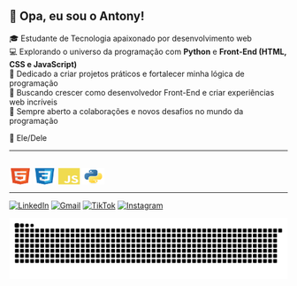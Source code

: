## 👋 Opa, eu sou o Antony!

🎓 Estudante de Tecnologia apaixonado por desenvolvimento web  
💻 Explorando o universo da programação com **Python** e **Front-End (HTML, CSS e JavaScript)**  
🚀 Dedicado a criar projetos práticos e fortalecer minha lógica de programação  
🎯 Buscando crescer como desenvolvedor Front-End e criar experiências web incríveis  
🤝 Sempre aberto a colaborações e novos desafios no mundo da programação  

👤 Ele/Dele


---


<div style="display: inline_block"><br>
  <img align="center" alt="Antony-HTML" height="30" width="40" src="https://raw.githubusercontent.com/devicons/devicon/master/icons/html5/html5-original.svg">
  <img align="center" alt="Antony-CSS" height="30" width="40" src="https://raw.githubusercontent.com/devicons/devicon/master/icons/css3/css3-original.svg">
  <img align="center" alt="Antony-Js" height="30" width="40" src="https://raw.githubusercontent.com/devicons/devicon/master/icons/javascript/javascript-plain.svg">
  <img align="center" alt="Antony-Python" height="30" width="40" src="https://raw.githubusercontent.com/devicons/devicon/master/icons/python/python-original.svg">
</div>

---


[![LinkedIn](https://img.shields.io/badge/LinkedIn-%230077B5.svg?&style=for-the-badge&logo=linkedin&logoColor=white)](https://www.linkedin.com/in/antony-santos-26bb4a268/)
[![Gmail](https://img.shields.io/badge/Gmail-D14836?style=for-the-badge&logo=gmail&logoColor=white)](mailto:anntonysanntos21@gmail.com)
[![TikTok](https://img.shields.io/badge/TikTok-%2312100E.svg?&style=for-the-badge&logo=tiktok&logoColor=white)](https://www.tiktok.com/@savioo.dev)
[![Instagram](https://img.shields.io/badge/Instagram-%23E4405F.svg?&style=for-the-badge&logo=instagram&logoColor=white)](https://www.instagram.com/antonysavioo/)


![snake gif](https://github.com/savioo-dev/savioo-dev/blob/output/github-contribution-grid-snake.svg)
